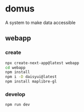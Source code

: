 # domus
A system to make data accessible

## webapp

### create
```bash
npx create-next-app@latest webapp
cd webapp
npm install
npm i -D daisyui@latest
npm install maplibre-gl
```

### develop
```bash
npm run dev
```